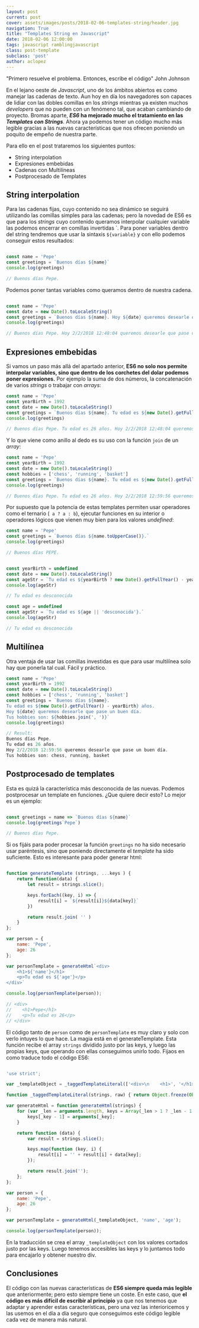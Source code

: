 ```yaml
---
layout: post
current: post
cover: assets/images/posts/2018-02-06-templates-string/header.jpg
navigation: True
title: "Templates String en Javascript"
date: 2018-02-06 12:00:00
tags: javascript ramblingjavascript
class: post-template
subclass: 'post'
author: aclopez
---
```


"Primero resuelve el problema. Entonces, escribe el código" John Johnson

En el lejano oeste de _Javascript_, uno de los ámbitos abiertos es como manejar las cadenas de texto. Aun hoy en día los navegadores son capaces de lidiar con las dobles comillas en los _strings_ mientras ya existen muchos _developers_ que no pueden con un fenómeno tal, que acaban cambiando de proyecto. Bromas aparte, ___ES6_ ha mejorado mucho el tratamiento en las _Templates con Strings___. Ahora ya podemos tener un código mucho más legible gracias a las nuevas características que nos ofrecen poniendo un poquito de empeño de nuestra parte.

Para ello en el post trataremos los siguientes puntos:

* String interpolation
* Expresiones embebidas
* Cadenas con Multilíneas
* Postprocesado de Templates

## String interpolation

Para las cadenas fijas, cuyo contenido no sea dinámico se seguirá utilizando las comillas simples para las cadenas; pero la novedad de ES6 es que para los _strings_ cuyo contenido queramos interpolar cualquier variable las podemos encerrar en comillas invertidas `. Para poner variables dentro del string tendremos que usar la sintaxis ```${variable}``` y con ello podemos conseguir estos resultados:

```javascript

const name = 'Pepe'
const greetings = `Buenos días ${name}`
console.log(greetings)

// Buenos días Pepe.

```

Podemos poner tantas variables como queramos dentro de nuestra cadena.

```javascript

const name = 'Pepe'
const date = new Date().toLocaleString()
const greetings = `Buenos días ${name}. Hoy ${date} queremos desearle que pase un buen día.`
console.log(greetings)

// Buenos días Pepe. Hoy 2/2/2018 12:48:04 queremos desearle que pase un buen día.

```

## Expresiones embebidas

Si vamos un paso más allá del apartado anterior, __ES6 no solo nos permite interpolar variables, sino que dentro de los corchetes del dolar podemos poner expresiones.__ Por ejemplo la suma de dos números, la concatenación de varios _strings_ o trabajar con _arrays_:

```javascript
const name = 'Pepe'
const yearBirth = 1992
const date = new Date().toLocaleString()
const greetings = `Buenos días ${name}. Tu edad es ${new Date().getFullYear() - yearBirth} años. Hoy ${date} queremos desearle que pase un buen día.`
console.log(greetings)

// Buenos días Pepe. Tu edad es 26 años. Hoy 2/2/2018 12:48:04 queremos desearle que pase un buen día.

```

Y lo que viene como anillo al dedo es su uso con la función ```join``` de un _array_:

```javascript
const name = 'Pepe'
const yearBirth = 1992
const date = new Date().toLocaleString()
const hobbies = ['chess', 'running', 'basket']
const greetings = `Buenos días ${name}. Tu edad es ${new Date().getFullYear() - yearBirth} años. Hoy ${date} queremos desearle que pase un buen día. Tus hobbies son: ${hobbies.join(', ')}`
console.log(greetings)

// Buenos días Pepe. Tu edad es 26 años. Hoy 2/2/2018 12:59:56 queremos desearle que pase un buen día. Tus hobbies son: chess, running, basket

```

Por supuesto que la potencia de estas templates permiten usar operadores como el ternario (``` a ? a : b```), ejecutar funciones en su interior o operadores lógicos que vienen muy bien para los valores _undefined_:

```javascript
const name = 'Pepe'
const greetings = `Buenos días ${name.toUpperCase()}.`
console.log(greetings)

// Buenos días PEPE.
```

```javascript

const yearBirth = undefined
const date = new Date().toLocaleString()
const ageStr = `Tu edad es ${yearBirth ? new Date().getFullYear() - yearBirth : 'desconocida'}.`
console.log(ageStr)

// Tu edad es desconocida

```

```javascript
const age = undefined
const ageStr = `Tu edad es ${age || 'desconocida'}.`
console.log(ageStr)

// Tu edad es desconocida
```

## Multilínea

Otra ventaja de usar las comillas investidas es que para usar multilínea solo hay que ponerla tal cual. Fácil y práctico.

```javascript
const name = 'Pepe'
const yearBirth = 1992
const date = new Date().toLocaleString()
const hobbies = ['chess', 'running', 'basket']
const greetings = `Buenos días ${name}. 
Tu edad es ${new Date().getFullYear() - yearBirth} años. 
Hoy ${date} queremos desearle que pase un buen día. 
Tus hobbies son: ${hobbies.join(', ')}`
console.log(greetings)

// Result:
Buenos días Pepe. 
Tu edad es 26 años. 
Hoy 2/2/2018 12:59:56 queremos desearle que pase un buen día. 
Tus hobbies son: chess, running, basket

```

## Postprocesado de templates

Esta es quizá la característica más desconocida de las nuevas. Podemos postprocesar un template en funciones. ¿Que quiere decir esto? Lo mejor es un ejemplo:

```javascript

const greetings = name => `Buenos días ${name}`
console.log(greetings`Pepe`)

// Buenos días Pepe.

```

Si os fijáis para poder procesar la función ```greetings``` no ha sido necesario usar paréntesis, sino que poniendo directamente el _template_ ha sido suficiente. Esto es interesante para poder generar html:

```javascript

function generateTemplate (strings, ...keys ) {
    return function(data) {
        let result = strings.slice();

        keys.forEach((key, i) => {
            result[i] = `${result[i]}${data[key]}`
        })

        return result.join( '' )
    }
};

var person = {
    name: 'Pepe',
    age: 26
};

var personTemplate = generateHtml`<div>
    <h1>${'name'}</h1>
    <p>Tu edad es ${'age'}</p>
</div>`

console.log(personTemplate(person));

// <div>
//    <h1>Pepe</h1>
//    <p>Tu edad es 26</p>
// </div>

```

El código tanto de ```person``` como de ```personTemplate``` es muy claro y solo con verlo intuyes lo que hace. La magia está en el generateTemplate. Esta función recibe el array ```strings``` dividido justo por las keys, y luego las propias keys, que operando con ellas conseguimos unirlo todo. Fijaos en como traduce todo el código ES6:

```javascript

'use strict';

var _templateObject = _taggedTemplateLiteral(['<div>\n    <h1>', '</h1>\n    <p>Tu edad es ', '</p>\n</div>'], ['<div>\n    <h1>', '</h1>\n    <p>Tu edad es ', '</p>\n</div>']);

function _taggedTemplateLiteral(strings, raw) { return Object.freeze(Object.defineProperties(strings, { raw: { value: Object.freeze(raw) } })); }

var generateHtml = function generateHtml(strings) {
    for (var _len = arguments.length, keys = Array(_len > 1 ? _len - 1 : 0), _key = 1; _key < _len; _key++) {
        keys[_key - 1] = arguments[_key];
    }

    return function (data) {
        var result = strings.slice();

        keys.map(function (key, i) {
            result[i] = '' + result[i] + data[key];
        });

        return result.join('');
    };
};

var person = {
    name: 'Pepe',
    age: 26
};

var personTemplate = generateHtml(_templateObject, 'name', 'age');

console.log(personTemplate(person));

```

En la traducción se crea el array ```_templateObject``` con los valores cortados justo por las keys. Luego tenemos accesibles las keys y lo juntamos todo para encajarlo y obtener nuestro div. 

## Conclusiones

El código con las nuevas características de __ES6 siempre queda más legible__ que anteriormente; pero esto siempre tiene un coste. En este caso, que __el código es más difícil de escribir al principio__ ya que nos tenemos que adaptar y aprender estas características, pero una vez las interioricemos y las usemos en el día a día seguro que conseguimos este código legible cada vez de manera más natural.